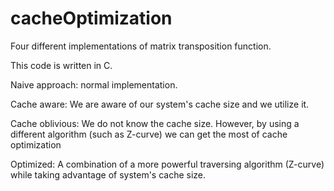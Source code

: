 # cacheOptimization
Four different implementations of matrix transposition function.

This code is written in C. 


Naive approach: normal implementation.

Cache aware: We are aware of our system's cache size and we utilize it.

Cache oblivious: We do not know the cache size. However, by using a different algorithm (such as Z-curve) we can get the most of cache optimization

Optimized: A combination of a more powerful traversing algorithm (Z-curve) while taking advantage of system's cache size.

